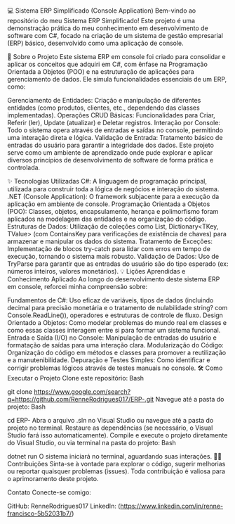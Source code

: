 💻 Sistema ERP Simplificado (Console Application)
Bem-vindo ao repositório do meu Sistema ERP Simplificado! Este projeto é uma demonstração prática do meu conhecimento em desenvolvimento de software com C#, focado na criação de um sistema de gestão empresarial (ERP) básico, desenvolvido como uma aplicação de console.

🚀 Sobre o Projeto
Este sistema ERP em console foi criado para consolidar e aplicar os conceitos que adquiri em C#, com ênfase na Programação Orientada a Objetos (POO) e na estruturação de aplicações para gerenciamento de dados. Ele simula funcionalidades essenciais de um ERP, como:

Gerenciamento de Entidades: Criação e manipulação de diferentes entidades (como produtos, clientes, etc., dependendo das classes implementadas).
Operações CRUD Básicas: Funcionalidades para Criar, Referir (ler), Update (atualizar) e Deletar registros.
Interação por Console: Todo o sistema opera através de entradas e saídas no console, permitindo uma interação direta e lógica.
Validação de Entrada: Tratamento básico de entradas do usuário para garantir a integridade dos dados.
Este projeto serve como um ambiente de aprendizado onde pude explorar e aplicar diversos princípios de desenvolvimento de software de forma prática e controlada.

✨ Tecnologias Utilizadas
C#: A linguagem de programação principal, utilizada para construir toda a lógica de negócios e interação do sistema.
.NET (Console Application): O framework subjacente para a execução da aplicação em ambiente de console.
Programação Orientada a Objetos (POO): Classes, objetos, encapsulamento, herança e polimorfismo foram aplicados na modelagem das entidades e na organização do código.
Estruturas de Dados: Utilização de coleções como List<T>, Dictionary<TKey, TValue> (com ContainsKey para verificações de existência de chaves) para armazenar e manipular os dados do sistema.
Tratamento de Exceções: Implementação de blocos try-catch para lidar com erros em tempo de execução, tornando o sistema mais robusto.
Validação de Dados: Uso de TryParse para garantir que as entradas do usuário são do tipo esperado (ex: números inteiros, valores monetários).
💡 Lições Aprendidas e Conhecimento Aplicado
Ao longo do desenvolvimento deste sistema ERP em console, reforcei minha compreensão sobre:

Fundamentos de C#: Uso eficaz de variáveis, tipos de dados (incluindo decimal para precisão monetária e o tratamento de nulabilidade string? com Console.ReadLine()), operadores e estruturas de controle de fluxo.
Design Orientado a Objetos: Como modelar problemas do mundo real em classes e como essas classes interagem entre si para formar um sistema funcional.
Entrada e Saída (I/O) no Console: Manipulação de entradas do usuário e formatação de saídas para uma interação clara.
Modularização do Código: Organização do código em métodos e classes para promover a reutilização e a manutenibilidade.
Depuração e Testes Simples: Como identificar e corrigir problemas lógicos através de testes manuais no console.
🛠️ Como Executar o Projeto
Clone este repositório:
Bash

git clone https://www.google.com/search?q=https://github.com/RenneRodrigues017/ERP-.git
Navegue até a pasta do projeto:
Bash

cd ERP-
Abra o arquivo .sln no Visual Studio ou navegue até a pasta do projeto no terminal.
Restaure as dependências (se necessário, o Visual Studio fará isso automaticamente).
Compile e execute o projeto diretamente do Visual Studio, ou via terminal na pasta do projeto:
Bash

dotnet run
O sistema iniciará no terminal, aguardando suas interações.
👨‍💻 Contribuições
Sinta-se à vontade para explorar o código, sugerir melhorias ou reportar quaisquer problemas (issues). Toda contribuição é valiosa para o aprimoramento deste projeto.

Contato
Conecte-se comigo:

GitHub: RenneRodrigues017
LinkedIn: (https://www.linkedin.com/in/renne-francisco-5b52031b7/)
